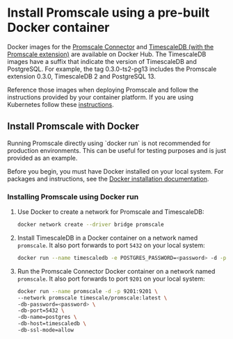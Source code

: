 # Install Promscale using a pre-built Docker container

Docker images for the [Promscale Connector][promscale-docker-image] and 
[TimescaleDB (with the Promscale extension)][timescaledb-docker-image] are available
on Docker Hub. The TimescaleDB images have a suffix that indicate the version of TimescaleDB
and PostgreSQL. For example, the tag 0.3.0-ts2-pg13 includes the Promscale extension 0.3.0, TimescaleDB 2
and PostgreSQL 13. 

Reference those images when deploying Promscale and follow the instructions provided by your container
platform. If you are using Kubernetes follow these [instructions][promscale-install-kubernetes].

## Install Promscale with Docker

<highlight type="important">
Running Promscale directly using `docker run` is not recommended for production environments. This can be useful for testing purposes and is just provided as an example.
</highlight>

Before you begin, you must have Docker installed on your local system. For
packages and instructions, see the
[Docker installation documentation][docker-install].

<procedure>

### Installing Promscale using Docker run
1.  Use Docker to create a network for Promscale and TimescaleDB:
    ```bash
    docker network create --driver bridge promscale
    ```
1.  Install TimescaleDB in a Docker container on a network named `promscale`. It also port forwards to port `5432` on your local system:
    ```bash
    docker run --name timescaledb -e POSTGRES_PASSWORD=<password> -d -p 5432:5432 --network promscale timescaledev/promscale-extension:latest-ts2-pg13 postgres -csynchronous_commit=off
    ```
1.  Run the Promscale Connector Docker container on a network named `promscale`. It also port forwards to port `9201` on your local system:
    ```bash
    docker run --name promscale -d -p 9201:9201 \
    --network promscale timescale/promscale:latest \
    -db-password=<password> \
    -db-port=5432 \
    -db-name=postgres \
    -db-host=timescaledb \
    -db-ssl-mode=allow
    ```

</procedure>

[promscale-docker-compose]: https://github.com/timescale/promscale/blob/master/docker-compose/docker-compose.yaml
[docker-install]: https://docs.docker.com/get-docker/
[gh-node-exporter]: https://github.com/prometheus/node_exporter#node-exporter
[install-prometheus]: promscale/:currentVersion:/installation/docker#installing-prometheus
[promscale-docker-image]: https://hub.docker.com/r/timescale/promscale/tags
[timescaledb-docker-image]: https://hub.docker.com/r/timescaledev/promscale-extension/tags
[promscale-install-kubernetes]: [promscale/installation/kubernetes/]